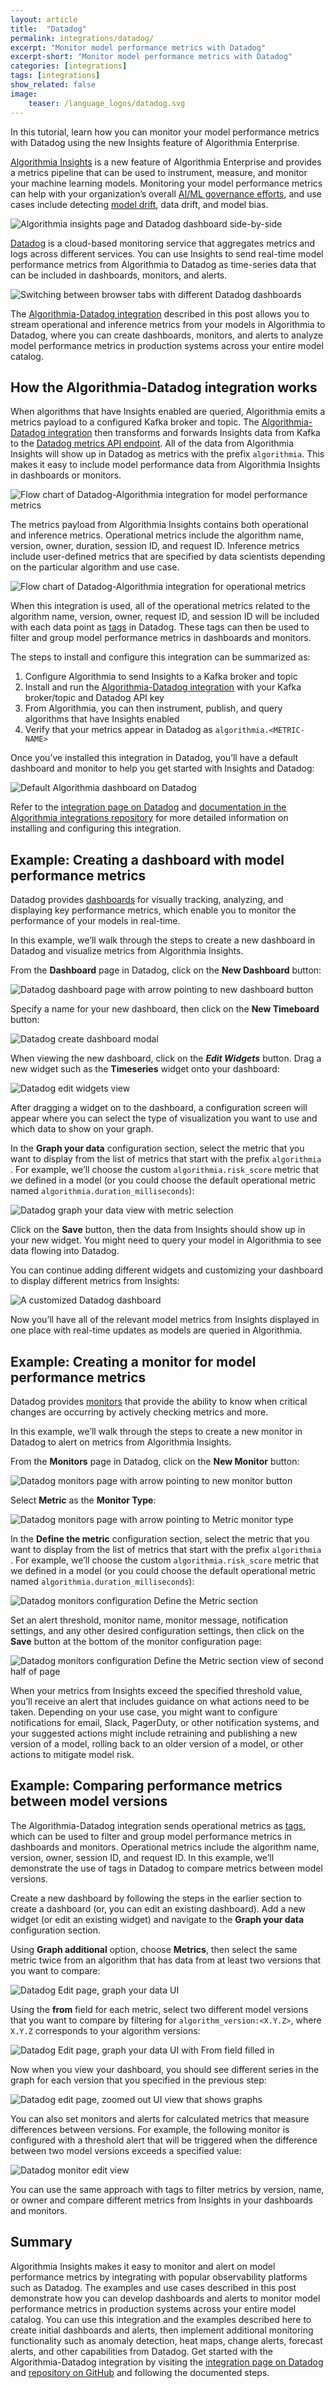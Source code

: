 ```yaml
---
layout: article
title:  "Datadog"
permalink: integrations/datadog/
excerpt: "Monitor model performance metrics with Datadog"
excerpt-short: "Monitor model performance metrics with Datadog"
categories: [integrations]
tags: [integrations]
show_related: false
image:
    teaser: /language_logos/datadog.svg
---
```


In this tutorial, learn how you can monitor your model performance metrics with Datadog using the new Insights feature of Algorithmia Enterprise.

[Algorithmia Insights](https://algorithmia.com/blog/introducing-algorithmia-insights-datadog-integration) is a new feature of Algorithmia Enterprise and provides a metrics pipeline that can be used to instrument, measure, and monitor your machine learning models. Monitoring your model performance metrics can help with your organization’s overall [AI/ML governance efforts](https://algorithmia.com/blog/model-governance), and use cases include detecting [model drift](https://algorithmia.com/blog/model-drift-and-ensuring-a-healthy-machine-learning-lifecycle), data drift, and model bias.

<img src="/developers/images/post_images/datadog/insights-datadog-cc-baseline-split.png" alt="Algorithmia insights page and Datadog dashboard side-by-side" class="screenshot">

[Datadog](https://www.datadoghq.com/) is a cloud-based monitoring service that aggregates metrics and logs across different services. You can use Insights to send real-time model performance metrics from Algorithmia to Datadog as time-series data that can be included in dashboards, monitors, and alerts.

<img src="/developers/images/post_images/datadog/algorithmia-datadog.gif" alt="Switching between browser tabs with different Datadog dashboards" class="screenshot">

The [Algorithmia-Datadog integration](https://docs.datadoghq.com/integrations/algorithmia/) described in this post allows you to stream operational and inference metrics from your models in Algorithmia to Datadog, where you can create dashboards, monitors, and alerts to analyze model performance metrics in production systems across your entire model catalog.

## How the Algorithmia-Datadog integration works

When algorithms that have Insights enabled are queried, Algorithmia emits a metrics payload to a configured Kafka broker and topic. The [Algorithmia-Datadog integration](https://docs.datadoghq.com/integrations/algorithmia/) then transforms and forwards Insights data from Kafka to the [Datadog metrics API endpoint](https://docs.datadoghq.com/api/v1/metrics/). All of the data from Algorithmia Insights will show up in Datadog as metrics with the prefix `algorithmia`. This makes it easy to include model performance data from Algorithmia Insights in dashboards or monitors.

<img src="/developers/images/post_images/datadog/algorithmia-datadog-integration.png" alt="Flow chart of Datadog-Algorithmia integration for model performance metrics" class="screenshot">

The metrics payload from Algorithmia Insights contains both operational and inference metrics. Operational metrics include the algorithm name, version, owner, duration, session ID, and request ID. Inference metrics include user-defined metrics that are specified by data scientists depending on the particular algorithm and use case.

<img src="/developers/images/post_images/datadog/insights-datadog-pipeline.png" alt="Flow chart of Datadog-Algorithmia integration for operational metrics" class="screenshot">

When this integration is used, all of the operational metrics related to the algorithm name, version, owner, request ID, and session ID will be included with each data point as [tags](https://docs.datadoghq.com/getting_started/tagging/using_tags/) in Datadog. These tags can then be used to filter and group model performance metrics in dashboards and monitors.

The steps to install and configure this integration can be summarized as:
1. Configure Algorithmia to send Insights to a Kafka broker and topic
2. Install and run the [Algorithmia-Datadog integration](https://github.com/algorithmiaio/integrations/tree/master/Datadog) with your Kafka broker/topic and Datadog API key
3. From Algorithmia, you can then instrument, publish, and query algorithms that have Insights enabled
4. Verify that your metrics appear in Datadog as `algorithmia.<METRIC-NAME>`

Once you’ve installed this integration in Datadog, you’ll have a default dashboard and monitor to help you get started with Insights and Datadog: 

<img src="/developers/images/post_images/datadog/datadog-default-dashboard.png" alt="Default Algorithmia dashboard on Datadog" class="screenshot">

Refer to the [integration page on Datadog](https://docs.datadoghq.com/integrations/algorithmia/) and [documentation in the Algorithmia integrations repository](https://github.com/algorithmiaio/integrations/tree/master/Datadog) for more detailed information on installing and configuring this integration.

## Example: Creating a dashboard with model performance metrics

Datadog provides [dashboards](https://docs.datadoghq.com/dashboards/) for visually tracking, analyzing, and displaying key performance metrics, which enable you to monitor the performance of your models in real-time.

In this example, we’ll walk through the steps to create a new dashboard in Datadog and visualize metrics from Algorithmia Insights.

From the **Dashboard** page in Datadog, click on the **New Dashboard** button:

<img src="/developers/images/post_images/datadog/insights-datadog-new-dashboard.png" alt="Datadog dashboard page with arrow pointing to new dashboard button" class="screenshot">

Specify a name for your new dashboard, then click on the **New Timeboard** button:

<img src="/developers/images/post_images/datadog/insights-datadog-new-timeboard.png" alt="Datadog create dashboard modal" class="screenshot">

When viewing the new dashboard, click on the ***Edit Widgets*** button. Drag a new widget such as the **Timeseries** widget onto your dashboard:

<img src="/developers/images/post_images/datadog/insights-datadog-widgets.png" alt="Datadog edit widgets view" class="screenshot">

After dragging a widget on to the dashboard, a configuration screen will appear where you can select the type of visualization you want to use and which data to show on your graph.

In the **Graph your data** configuration section, select the metric that you want to display from the list of metrics that start with the prefix `algorithmia` . For example, we’ll choose the custom `algorithmia.risk_score` metric that we defined in a model (or you could choose the default operational metric named `algorithmia.duration_milliseconds`):

<img src="/developers/images/post_images/datadog/insights-datadog-graph.png" alt="Datadog graph your data view with metric selection" class="screenshot">

Click on the **Save** button, then the data from Insights should show up in your new widget. You might need to query your model in Algorithmia to see data flowing into Datadog.

You can continue adding different widgets and customizing your dashboard to display different metrics from Insights:

<img src="/developers/images/post_images/datadog/insights-datadog-customize-dashboard.png" alt="A customized Datadog dashboard" class="screenshot">

Now you’ll have all of the relevant model metrics from Insights displayed in one place with real-time updates as models are queried in Algorithmia.

## Example: Creating a monitor for model performance metrics

Datadog provides [monitors](https://docs.datadoghq.com/monitors/) that provide the ability to know when critical changes are occurring by actively checking metrics and more.

In this example, we’ll walk through the steps to create a new monitor in Datadog to alert on metrics from Algorithmia Insights.

From the **Monitors** page in Datadog, click on the **New Monitor** button:

<img src="/developers/images/post_images/datadog/insights-datadog-new-monitor.png" alt="Datadog monitors page with arrow pointing to new monitor button" class="screenshot">

Select **Metric** as the **Monitor Type**:

<img src="/developers/images/post_images/datadog/insights-datadog-new-monitor-2.png" alt="Datadog monitors page with arrow pointing to Metric monitor type" class="screenshot">

In the **Define the metric** configuration section, select the metric that you want to display from the list of metrics that start with the prefix `algorithmia` . For example, we’ll choose the custom `algorithmia.risk_score` metric that we defined in a model (or you could choose the default operational metric named `algorithmia.duration_milliseconds`):

<img src="/developers/images/post_images/datadog/insights-datadog-new-monitor-3.png" alt="Datadog monitors configuration Define the Metric section" class="screenshot">

Set an alert threshold, monitor name, monitor message, notification settings, and any other desired configuration settings, then click on the **Save** button at the bottom of the monitor configuration page:

<img src="/developers/images/post_images/datadog/insights-datadog-new-monitor-4.png" alt="Datadog monitors configuration Define the Metric section view of second half of page" class="screenshot">

When your metrics from Insights exceed the specified threshold value, you’ll receive an alert that includes guidance on what actions need to be taken. Depending on your use case, you might want to configure notifications for email, Slack, PagerDuty, or other notification systems, and your suggested actions might include retraining and publishing a new version of a model, rolling back to an older version of a model, or other actions to mitigate model risk.

## Example: Comparing performance metrics between model versions

The Algorithmia-Datadog integration sends operational metrics as [tags](https://docs.datadoghq.com/getting_started/tagging/using_tags/), which can be used to filter and group model performance metrics in dashboards and monitors. Operational metrics include the algorithm name, version, owner, session ID, and request ID.
In this example, we’ll demonstrate the use of tags in Datadog to compare metrics between model versions.

Create a new dashboard by following the steps in the earlier section to create a dashboard (or, you can edit an existing dashboard). Add a new widget (or edit an existing widget) and navigate to the **Graph your data** configuration section.

Using **Graph additional** option, choose **Metrics**, then select the same metric twice from an algorithm that has data from at least two versions that you want to compare:

<img src="/developers/images/post_images/datadog/insights-datadog-compare-models-1.png" alt="Datadog Edit page, graph your data UI" class="screenshot">

Using the **from** field for each metric, select two different model versions that you want to compare by filtering for `algorithm_version:<X.Y.Z>`, where `X.Y.Z` corresponds to your algorithm versions:

<img src="/developers/images/post_images/datadog/insights-datadog-compare-models-2.png" alt="Datadog Edit page, graph your data UI with From field filled in" class="screenshot">

Now when you view your dashboard, you should see different series in the graph for each version that you specified in the previous step:

<img src="/developers/images/post_images/datadog/insights-datadog-compare-models-3.png" alt="Datadog edit page, zoomed out UI view that shows graphs" class="screenshot">

You can also set monitors and alerts for calculated metrics that measure differences between versions. For example, the following monitor is configured with a threshold alert that will be triggered when the difference between two model versions exceeds a specified value:

<img src="/developers/images/post_images/datadog/insights-datadog-alert-compare.png" alt="Datadog monitor edit view" class="screenshot">

You can use the same approach with tags to filter metrics by version, name, or owner and compare different metrics from Insights in your dashboards and monitors.

## Summary

Algorithmia Insights makes it easy to monitor and alert on model performance metrics by integrating with popular observability platforms such as Datadog. The examples and use cases described in this post demonstrate how you can develop dashboards and alerts to monitor model performance metrics in production systems across your entire model catalog.
You can use this integration and the examples described here to create initial dashboards and alerts, then implement additional monitoring functionality such as anomaly detection, heat maps, change alerts, forecast alerts, and other capabilities from Datadog. Get started with the Algorithmia-Datadog integration by visiting the [integration page on Datadog](https://docs.datadoghq.com/integrations/algorithmia/) and [repository on GitHub](https://github.com/algorithmiaio/integrations/tree/master/Datadog) and following the documented steps.